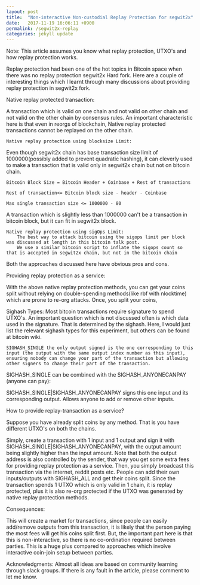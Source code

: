 ```yaml
---
layout: post
title:  "Non-interactive Non-custodial Replay Protection for segwit2x"
date:   2017-11-19 16:06:11 +0900
permalink: /segwit2x-replay
categories: jekyll update
---
```

Note: This article assumes you know what replay protection, UTXO's and how replay protection works.

Replay protection had been one of the hot topics in Bitcoin space when there was no replay protection segwit2x Hard fork. Here are a couple of interesting things which I learnt through many discussions about providing replay protection in segwit2x fork.

Native replay protected transaction:

A transaction which is valid on one chain and not valid on other chain and not valid on the other chain by consensus rules. An important characteristic here is that even in reorgs of blockchain, Native replay protected transactions cannot be replayed on the other chain.

    Native replay protection using blocksize Limit:

Even though segwit2x chain has base transaction size limit of 1000000(possibly added to prevent quadratic hashing), it can cleverly used to make a transaction that is valid only in segwit2x chain but not on bitcoin chain.

    Bitcoin Block Size = Bitcoin Header + Coinbase + Rest of transactions

    Rest of transaction<= Bitcoin block size - header - Coinbase

    Max single transaction size <= 1000000 - 80

A transaction which is slightly less than 1000000 can't be a transaction in bitcoin block, but it can fit in segwit2x block.

    Native replay protection using sigOps Limit:
        The best way to attack bitcoin using the sigops limit per block was discussed at length in this bitcoin talk post.
        We use a similar bitcoin script to inflate the sigops count so that is accepted in segwit2x chain, but not in the bitcoin chain

Both the approaches discussed here have obvious pros and cons.

Providing replay protection as a service:

With the above native replay protection methods, you can get your coins split without relying on double-spending methods(like rbf with nlocktime) which are prone to re-org attacks. Once, you split your coins,

Sighash Types:
Most bitcoin transactions require signature to spend UTXO's. An important question which is not discussed often is which data used in the signature. That is determined by the sighash. Here, I would just list the relevant sighash types for this experiment, but others can be found at bitcoin wiki.

    SIGHASH_SINGLE the only output signed is the one corresponding to this input (the output with the same output index number as this input), ensuring nobody can change your part of the transaction but allowing other signers to change their part of the transaction.

SIGHASH_SINGLE can be combined with the SIGHASH_ANYONECANPAY (anyone can pay):

SIGHASH_SINGLE|SIGHASH_ANYONECANPAY signs this one input and its corresponding output. Allows anyone to add or remove other inputs.

How to provide replay-transaction as a service?

Suppose you have already split coins by any method. That is you have different UTXO's on both the chains.

Simply, create a transaction with 1 input and 1 output and sign it with SIGHASH_SINGLE|SIGHASH_ANYONECANPAY, with the output amount being slightly higher than the input amount. Note that both the output address is also controlled by the sender, that way you get some extra fees for providing replay protection as a service.
Then, you simply broadcast this transaction via the internet, reddit posts etc. People can add their own inputs/outputs with SIGHASH_ALL and get their coins split. Since the transaction spends 1 UTXO which is only valid in 1 chain, it is replay protected, plus it is also re-org protected if the UTXO was generated by native replay protection methods.

Consequences:

This will create a market for transactions, since people can easily add/remove outputs from this transaction, it is likely that the person paying the most fees will get his coins split first. But, the important part here is that this is non-interactive, so there is no co-ordination required between parties. This is a huge plus compared to approaches which involve interactive coin-join setup between parties.

Acknowledgments:
Almost all ideas are based on community learning through slack groups. If there is any fault in the article, please comment to let me know.
